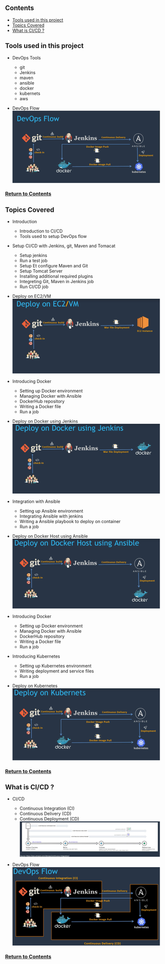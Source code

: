 <a id="contents"></a>
## Contents
* [Tools used in this project](#tools)
* [Topics Covered](#topics)
* [What is CI/CD ?](#cicd)

<a id="tools"></a>
## Tools used in this project
* DevOps Tools
  * git
  * Jenkins
  * maven
  * ansible
  * docker
  * kubernets
  * aws

* DevOps Flow
![Image](../src/Images/Section01/DevOpsFlow.png)

### [Return to Contents](#contents)

<a id="topics"></a>
## Topics Covered
* Introduction
  * Introduction to CI/CD
  * Tools used to setup DevOps flow

* Setup CI/CD with Jenkins, git, Maven and Tomacat
  * Setup jenkins
  * Run a test job
  * Setup Et configure Maven and Git
  * Setup Tomcat Server
  * Installing additional required plugins
  * Integreting Git, Maven in Jenkins job
  * Run CI/CD job

* Deploy on EC2/VM
![Image](../src/Images/Section01/DeployOnEC2VM.png)

* Introducing Docker
  * Setting up Docker environment
  * Managing Docker with Ansible
  * DockerHub repository
  * Writing a Docker file
  * Run a job
  
* Deploy on Docker using Jenkins
![Image](../src/Images/Section01/DeployOnDockerUsingJenkins.png)

* Integration with Ansible
  * Setting up Ansible environment
  * Integrating Ansible with jenkins
  * Writing a Ansible playbook to deploy on container
  * Run a job

* Deploy on Docker Host using Ansible
![Image](../src/Images/Section01/DeployOnDockerHostUsingAnsible.png)

* Introducing Docker
  * Setting up Docker environment
  * Managing Docker with Ansible
  * DockerHub repository
  * Writing a Docker file
  * Run a job

* Introducing Kubernetes
  * Setting up Kubernetes environment
  * Writing deployment and service files
  * Run a job

* Deploy on Kubernetes
![Image](../src/Images/Section01/DeployOnKubernetes.png)

### [Return to Contents](#contents)

<a id="cicd"></a>
## What is CI/CD ?

* CI/CD
  * Continuous Integration (CI)
  * Continuous Delivery (CD)
  * Continuous Deployment (CD)
![Image](../src/Images/Section01/CICDflow.png)

* DevOps Flow
![Image](../src/Images/Section01/DevOpsCICDflow.png)

### [Return to Contents](#contents)
